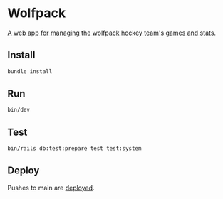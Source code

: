 # Wolfpack

[A web app for managing the wolfpack hockey team's games and stats](https://wolfpack-ee5a899ee7a0.herokuapp.com).

## Install

```sh
bundle install
```

## Run

```sh
bin/dev
```

## Test

```sh
bin/rails db:test:prepare test test:system
```

## Deploy

Pushes to main are [deployed](https://github.com/pachun/wolfpack/blob/1a069bb8f9d23e532ce711a24996fd500cc5790f/.github/workflows/ci.yml#L92).
